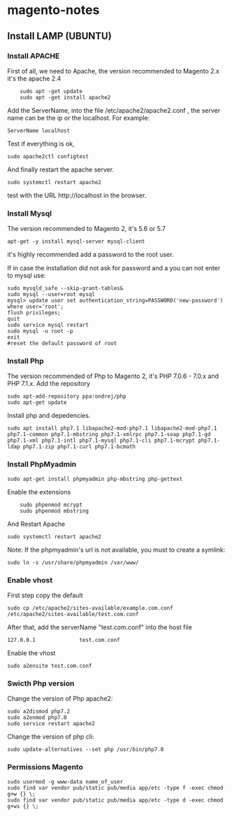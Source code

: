 # magento-notes
## Install LAMP (UBUNTU)
### Install APACHE
First of all, we need to Apache, the version recommended to Magento 2.x it's the apache 2.4
```
    sudo apt -get update
    sudo apt -get install apache2
```
Add the ServerName, into the file /etc/apache2/apache2.conf , the server name can be the ip or the localhost.
For example:
```
ServerName localhost
```
Test if everything is ok,
```
sudo apache2ctl configtest
```
And finally restart the apache server.
```
sudo systemctl restart apache2
```
test with the URL http://localhost in the browser.

### Install Mysql
The version recommended to Magento 2, it's 5.6 or 5.7
```
apt-get -y install mysql-server mysql-client
```
it's highly recommended add a password to the root user.

If in case the installation did not ask for password and a you can not enter to mysql use:
```
sudo mysqld_safe --skip-grant-tables&
sudo mysql --user=root mysql
mysql> update user set authentication_string=PASSWORD('new-password') where user='root';
flush privileges;
quit
sudo service mysql restart
sudo mysql -u root -p
exit
#reset the default password of root
```
### Install Php
The version recommended of Php to Magento 2, it's PHP 7.0.6 - 7.0.x and PHP 7.1.x.
Add the repository
```
sudo apt-add-repository ppa:ondrej/php
sudo apt-get update
```
Install php and depedencies.
```
sudo apt install php7.1 libapache2-mod-php7.1 libapache2-mod-php7.1 php7.1-common php7.1-mbstring php7.1-xmlrpc php7.1-soap php7.1-gd php7.1-xml php7.1-intl php7.1-mysql php7.1-cli php7.1-mcrypt php7.1-ldap php7.1-zip php7.1-curl php7.1-bcmath
```
### Install PhpMyadmin
```
sudo apt-get install phpmyadmin php-mbstring php-gettext
```
Enable the extensions
```
    sudo phpenmod mcrypt
    sudo phpenmod mbstring
```

And Restart Apache
```
sudo systemctl restart apache2
```
Note: If the phpmyadmin's url is not available, you must to create a symlink:
```
sudo ln -s /usr/share/phpmyadmin /var/www/
```
### Enable vhost 
First step copy the default 
```
sudo cp /etc/apache2/sites-available/example.com.conf /etc/apache2/sites-available/test.com.conf
```
After that, add the serverName "test.com.conf" into the host file
```
127.0.0.1              test.com.conf
```
Enable the vhost
```
sudo a2ensite test.com.conf
```

### Swicth Php version
Change the version of Php apache2:
```
sudo a2dismod php7.2
sudo a2enmod php7.0
sudo service restart apache2
```
Change the version of php cli:
```
sudo update-alternatives --set php /usr/bin/php7.0
```
### Permissions Magento
```
sudo usermod -g www-data name_of_user
sudo find var vendor pub/static pub/media app/etc -type f -exec chmod g+w {} \;
sudo find var vendor pub/static pub/media app/etc -type d -exec chmod g+ws {} \;
```
